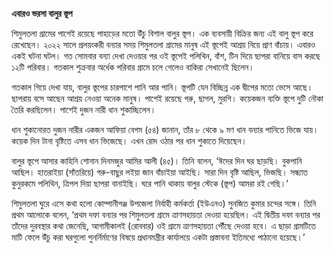 **এবারও ভরসা বালুর স্তূপ**

শিমুলতলা গ্রামের পাশেই রয়েছে পাহাড়ের মতো উঁচু বিশাল বালুর স্তূপ। এক ব্যবসায়ী বিক্রির জন্য এই বালু স্তূপ করে রেখেছেন। ২০২২ সালে প্রলয়ংকরী বন্যার সময় শিমুলতলা গ্রামের মানুষ এই স্তূপেই আশ্রয় নিয়ে প্রাণ বাঁচায়। এবারও একই ঘটনা ঘটল। গত সোমবার বন্যা দেখা দেওয়ার পর ওই স্তূপেই পলিথিন, বাঁশ, টিন দিয়ে ছাপরা বানিয়ে বাস করছে ১২টি পরিবার। গতকাল শুক্রবার অর্ধেক পরিবার গ্রামে চলে গেলেও বাকিরা সেখানেই ছিলেন।

গতকাল গিয়ে দেখা যায়, বালুর স্তূপের চারপাশে পানি আর পানি। স্তূপটি যেন বিচ্ছিন্ন এক দ্বীপের মতো ভেসে আছে। ছাপরায় বসে আছেন আশ্রয় নেওয়া অনেক মানুষ। পাশেই রয়েছে গরু, ছাগল, মুরগি। কয়েকজন ব্যক্তি স্তূপে দুটি নৌকা তৈরি করছিলেন। পাশেই দুজন নারী ধান শুকাচ্ছিলেন।

ধান শুকানোরত দুজন নারীর একজন আফিয়া বেগম (৫৪) জানান, তাঁর ৮ থেকে ৯ মণ ধান বন্যার পানিতে ভিজে যায়। কয়েক দিন টানা বৃষ্টিতে এসব ধান ভিজেছে। এখন রোদ ওঠার পর ধান শুকাতে দিয়েছেন।

বালুর স্তূপে আসার কাহিনি শোনান দিনমজুর আমির আলী (৪৫)। তিনি বলেন, ‘ঈদের দিন ঘর ছাড়ছি। বুকপানি আছিল। হাতরাইয়া (সাঁতরিয়ে) গরু-বাছুর লইয়া জান বাঁচাইয়া আইছি। সারা দিন বৃষ্টি আছিল, ভিজছি। সন্ধ্যাত কুনুরকমে পলিথিন, ত্রিপল দিয়া ছাপরা বানাইছি। ঘরে পানি থাকায় বালুর স্টেকে (স্তূপ) আমরা রই গেছি।’

শিমুলতলা ঘুরে এসে কথা হলো কোম্পানীগঞ্জ উপজেলা নির্বাহী কর্মকর্তা (ইউএনও) সুনজিত কুমার চন্দের সঙ্গে। তিনি প্রথম আলোকে বলেন, ‘প্রথম দফা বন্যার পর শিমুলতলা গ্রামে ত্রাণসহায়তা দেওয়া হয়েছিল। এই দ্বিতীয় দফা বন্যার পর তাঁদের দুরবস্থার কথা জেনেছি, আগামীকালই (রোববার) ওই গ্রামে ত্রাণসহায়তা পৌঁছে দেওয়া হবে। এ ছাড়া গ্রামটিতে মাটি ফেলে উঁচু করা ঘরগুলো পুনর্নির্মাণের বিষয়ে প্রধানমন্ত্রীর কার্যালয়ে একটা প্রস্তাবনা ইতিমধ্যে পাঠানো হয়েছে।’
